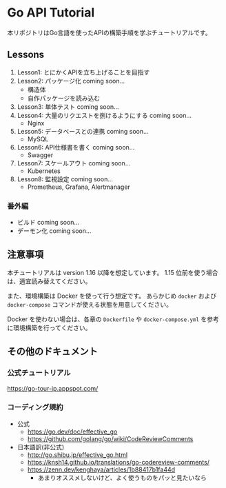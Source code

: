 # Go API Tutorial
本リポジトリはGo言語を使ったAPIの構築手順を学ぶチュートリアルです。

## Lessons
1. Lesson1: とにかくAPIを立ち上げることを目指す
1. Lesson2: パッケージ化 coming soon...
    - 構造体
    - 自作パッケージを読み込む
1. Lesson3: 単体テスト coming soon...
1. Lesson4: 大量のリクエストを捌けるようにする coming soon...
    - Nginx
1. Lesson5: データベースとの連携 coming soon...
    - MySQL
1. Lesson6: API仕様書を書く coming soon...
    - Swagger
1. Lesson7: スケールアウト coming soon...
    - Kubernetes
1. Lesson8: 監視設定 coming soon...
    - Prometheus, Grafana, Alertmanager

### 番外編
- ビルド coming soon...
- デーモン化 coming soon...

## 注意事項
本チュートリアルは version 1.16 以降を想定しています。
1.15 位前を使う場合は、適宜読み替えてください。

また、環境構築は Docker を使って行う想定です。
あらかじめ `docker` および `docker-compose` コマンドが使える状態を用意してください。

Docker を使わない場合は、各章の `Dockerfile` や `docker-compose.yml` を参考に環境構築を行ってください。

## その他のドキュメント
### 公式チュートリアル
https://go-tour-jp.appspot.com/

### コーディング規約
- 公式
  - https://go.dev/doc/effective_go
  - https://github.com/golang/go/wiki/CodeReviewComments
- 日本語訳(非公式)
  - http://go.shibu.jp/effective_go.html
  - https://knsh14.github.io/translations/go-codereview-comments/
  - https://zenn.dev/kenghaya/articles/1b88417b1fa44d
    - あまりオススメしないけど、よく使うものをパッと見たいなら
